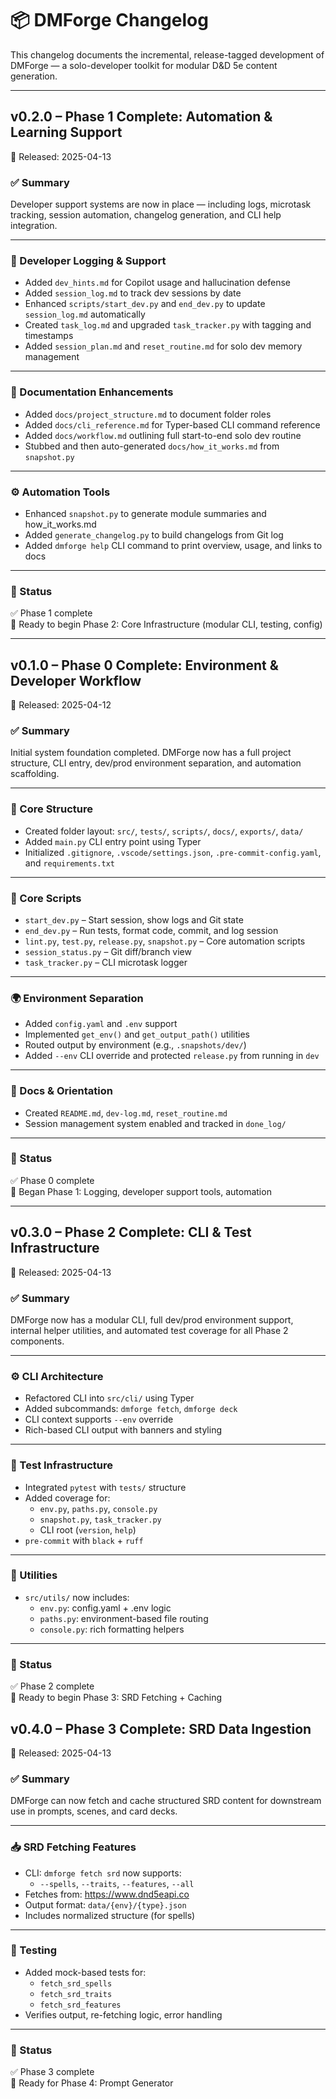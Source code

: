 # 📦 DMForge Changelog

This changelog documents the incremental, release-tagged development of DMForge — a solo-developer toolkit for modular D&D 5e content generation.

---

## v0.2.0 – Phase 1 Complete: Automation & Learning Support  
📅 Released: 2025-04-13

### ✅ Summary  
Developer support systems are now in place — including logs, microtask tracking, session automation, changelog generation, and CLI help integration.

---

### 🧠 Developer Logging & Support
- Added `dev_hints.md` for Copilot usage and hallucination defense
- Added `session_log.md` to track dev sessions by date
- Enhanced `scripts/start_dev.py` and `end_dev.py` to update `session_log.md` automatically
- Created `task_log.md` and upgraded `task_tracker.py` with tagging and timestamps
- Added `session_plan.md` and `reset_routine.md` for solo dev memory management

---

### 📘 Documentation Enhancements
- Added `docs/project_structure.md` to document folder roles
- Added `docs/cli_reference.md` for Typer-based CLI command reference
- Added `docs/workflow.md` outlining full start-to-end solo dev routine
- Stubbed and then auto-generated `docs/how_it_works.md` from `snapshot.py`

---

### ⚙️ Automation Tools
- Enhanced `snapshot.py` to generate module summaries and how_it_works.md
- Added `generate_changelog.py` to build changelogs from Git log
- Added `dmforge help` CLI command to print overview, usage, and links to docs

---

### 🏁 Status
✅ Phase 1 complete  
🚧 Ready to begin Phase 2: Core Infrastructure (modular CLI, testing, config)

---

## v0.1.0 – Phase 0 Complete: Environment & Developer Workflow  
📅 Released: 2025-04-12

### ✅ Summary  
Initial system foundation completed. DMForge now has a full project structure, CLI entry, dev/prod environment separation, and automation scaffolding.

---

### 🧱 Core Structure
- Created folder layout: `src/`, `tests/`, `scripts/`, `docs/`, `exports/`, `data/`
- Added `main.py` CLI entry point using Typer
- Initialized `.gitignore`, `.vscode/settings.json`, `.pre-commit-config.yaml`, and `requirements.txt`

---

### 🧰 Core Scripts
- `start_dev.py` – Start session, show logs and Git state
- `end_dev.py` – Run tests, format code, commit, and log session
- `lint.py`, `test.py`, `release.py`, `snapshot.py` – Core automation scripts
- `session_status.py` – Git diff/branch view
- `task_tracker.py` – CLI microtask logger

---

### 🌍 Environment Separation
- Added `config.yaml` and `.env` support
- Implemented `get_env()` and `get_output_path()` utilities
- Routed output by environment (e.g., `.snapshots/dev/`)
- Added `--env` CLI override and protected `release.py` from running in `dev`

---

### 🧠 Docs & Orientation
- Created `README.md`, `dev-log.md`, `reset_routine.md`
- Session management system enabled and tracked in `done_log/`

---

### 🏁 Status
✅ Phase 0 complete  
🚧 Began Phase 1: Logging, developer support tools, automation

---
## v0.3.0 – Phase 2 Complete: CLI & Test Infrastructure  
📅 Released: 2025-04-13

### ✅ Summary  
DMForge now has a modular CLI, full dev/prod environment support, internal helper utilities, and automated test coverage for all Phase 2 components.

---

### ⚙️ CLI Architecture
- Refactored CLI into `src/cli/` using Typer
- Added subcommands: `dmforge fetch`, `dmforge deck`
- CLI context supports `--env` override
- Rich-based CLI output with banners and styling

---

### 🧪 Test Infrastructure
- Integrated `pytest` with `tests/` structure
- Added coverage for:
  - `env.py`, `paths.py`, `console.py`
  - `snapshot.py`, `task_tracker.py`
  - CLI root (`version`, `help`)
- `pre-commit` with `black` + `ruff`

---

### 🧠 Utilities
- `src/utils/` now includes:
  - `env.py`: config.yaml + .env logic
  - `paths.py`: environment-based file routing
  - `console.py`: rich formatting helpers

---

### 🏁 Status
✅ Phase 2 complete  
🚧 Ready to begin Phase 3: SRD Fetching + Caching

## v0.4.0 – Phase 3 Complete: SRD Data Ingestion  
📅 Released: 2025-04-13

### ✅ Summary  
DMForge can now fetch and cache structured SRD content for downstream use in prompts, scenes, and card decks.

---

### 📥 SRD Fetching Features
- CLI: `dmforge fetch srd` now supports:
  - `--spells`, `--traits`, `--features`, `--all`
- Fetches from: https://www.dnd5eapi.co
- Output format: `data/{env}/{type}.json`
- Includes normalized structure (for spells)

---

### 🧪 Testing
- Added mock-based tests for:
  - `fetch_srd_spells`
  - `fetch_srd_traits`
  - `fetch_srd_features`
- Verifies output, re-fetching logic, error handling

---

### 🏁 Status
✅ Phase 3 complete  
🚧 Ready for Phase 4: Prompt Generator

